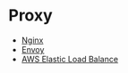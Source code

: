 # Proxy
* [Nginx](nginx/readme.md)
* [Envoy](envoy/readme.md)
* [AWS Elastic Load Balance](../paas/aws/service/elastic_load_balancer.md)